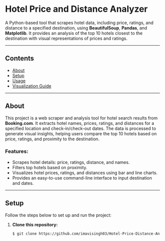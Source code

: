 # **Hotel Price and Distance Analyzer**

A Python-based tool that scrapes hotel data, including price, ratings, and distance to a specified destination, using **BeautifulSoup**, **Pandas**, and **Matplotlib**. It provides an analysis of the top 10 hotels closest to the destination with visual representations of prices and ratings.

---

## **Contents**
- [About](#about)
- [Setup](#setup)
- [Usage](#usage)
- [Visualization Guide](#visualization-guide)

---

## **About**

This project is a web scraper and analysis tool for hotel search results from **Booking.com**. It extracts hotel names, prices, ratings, and distances for a specified location and check-in/check-out dates. The data is processed to generate visual insights, helping users compare the top 10 hotels based on price, ratings, and proximity to the destination.

### **Features:**
- Scrapes hotel details: price, ratings, distance, and names.
- Filters top hotels based on proximity.
- Visualizes hotel prices, ratings, and distances using bar and line charts.
- Provides an easy-to-use command-line interface to input destination and dates.

---

## **Setup**

Follow the steps below to set up and run the project:

1. **Clone this repository:**

   ```bash
   $ git clone https://github.com/imavisingh03/Hotel-Price-Distance-Analyzer.git
